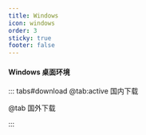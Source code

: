 ```yaml
---
title: Windows
icon: windows
order: 3
sticky: true
footer: false
---
```


#### Windows 桌面环境

<ServerMilkLogo />

::: tabs#download
@tab:active 国内下载

<DesktopDownload label="点击下载 Windows 桌面程序（国内地址）" os="windows" />

@tab 国外下载

<DesktopDownload label="点击下载 Windows 桌面程序（国外地址）" is-github="true" os="windows" />

:::


<script setup>
import ServerMilkLogo from "@ServerMilkLogo";
import DesktopDownload from "@DesktopDownload";
</script>
